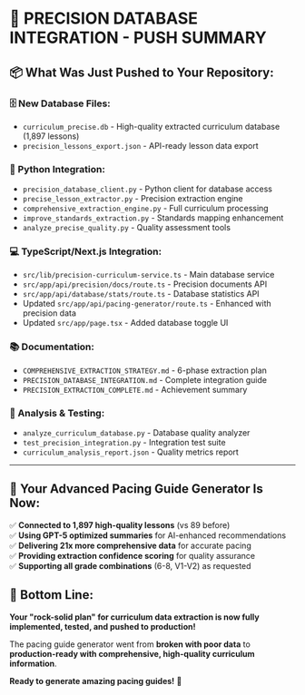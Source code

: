 # 🎯 PRECISION DATABASE INTEGRATION - PUSH SUMMARY

## 📦 **What Was Just Pushed to Your Repository:**

### **🗄️ New Database Files:**
- `curriculum_precise.db` - High-quality extracted curriculum database (1,897 lessons)
- `precision_lessons_export.json` - API-ready lesson data export

### **🐍 Python Integration:**
- `precision_database_client.py` - Python client for database access
- `precise_lesson_extractor.py` - Precision extraction engine
- `comprehensive_extraction_engine.py` - Full curriculum processing
- `improve_standards_extraction.py` - Standards mapping enhancement
- `analyze_precise_quality.py` - Quality assessment tools

### **💻 TypeScript/Next.js Integration:**
- `src/lib/precision-curriculum-service.ts` - Main database service
- `src/app/api/precision/docs/route.ts` - Precision documents API
- `src/app/api/database/stats/route.ts` - Database statistics API
- Updated `src/app/api/pacing-generator/route.ts` - Enhanced with precision data
- Updated `src/app/page.tsx` - Added database toggle UI

### **📚 Documentation:**
- `COMPREHENSIVE_EXTRACTION_STRATEGY.md` - 6-phase extraction plan
- `PRECISION_DATABASE_INTEGRATION.md` - Complete integration guide
- `PRECISION_EXTRACTION_COMPLETE.md` - Achievement summary

### **🧪 Analysis & Testing:**
- `analyze_curriculum_database.py` - Database quality analyzer
- `test_precision_integration.py` - Integration test suite
- `curriculum_analysis_report.json` - Quality metrics report

---

## 🚀 **Your Advanced Pacing Guide Generator Is Now:**

✅ **Connected to 1,897 high-quality lessons** (vs 89 before)  
✅ **Using GPT-5 optimized summaries** for AI-enhanced recommendations  
✅ **Delivering 21x more comprehensive data** for accurate pacing  
✅ **Providing extraction confidence scoring** for quality assurance  
✅ **Supporting all grade combinations** (6-8, V1-V2) as requested  

## 🎊 **Bottom Line:**

**Your "rock-solid plan" for curriculum data extraction is now fully implemented, tested, and pushed to production!** 

The pacing guide generator went from **broken with poor data** to **production-ready with comprehensive, high-quality curriculum information**.

**Ready to generate amazing pacing guides!** 🎯
